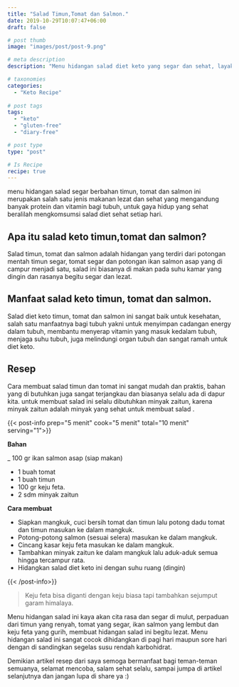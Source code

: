 ```yaml
---
title: "Salad Timun,Tomat dan Salmon."
date: 2019-10-29T10:07:47+06:00
draft: false

# post thumb
image: "images/post/post-9.png"

# meta description
description: "Menu hidangan salad diet keto yang segar dan sehat, layak dijadikan menu hidangan sehari-hari."

# taxonomies
categories:
  - "Keto Recipe"
  
# post tags
tags:
  - "keto"
  - "gluten-free"
  - "diary-free"

# post type
type: "post"

# Is Recipe
recipe: true
---
```


menu hidangan salad segar berbahan timun, tomat dan salmon ini merupakan salah satu jenis makanan lezat dan sehat yang mengandung banyak protein dan vitamin bagi tubuh, untuk gaya hidup yang sehat beralilah mengkomsumsi salad diet sehat setiap hari.

## Apa itu salad keto timun,tomat dan salmon?
Salad timun, tomat dan salmon adalah hidangan yang terdiri dari potongan mentah timun segar, tomat segar dan potongan ikan salmon asap yang di campur menjadi satu, salad ini biasanya di makan pada suhu kamar yang dingin dan rasanya begitu segar dan lezat.

## Manfaat salad keto timun, tomat dan salmon.
Salad diet keto timun, tomat dan salmon ini sangat baik untuk kesehatan, salah satu  manfaatnya bagi tubuh yakni untuk menyimpan cadangan energy dalam tubuh, membantu menyerap vitamin yang masuk kedalam tubuh, menjaga suhu tubuh, juga melindungi organ tubuh dan sangat ramah untuk diet keto.

## Resep

Cara membuat salad timun dan tomat ini sangat mudah dan praktis, bahan yang di butuhkan juga sangat terjangkau dan biasanya selalu ada di dapur kita. untuk membuat salad ini selalu dibutuhkan minyak zaitun, karena minyak zaitun adalah minyak yang sehat untuk membuat salad .

{{< post-info prep="5 menit" cook="5 menit" total="10 menit" serving="1">}}

__Bahan__

_ 100 gr ikan salmon asap (siap makan)
- 1 buah tomat
- 1 buah timun
- 100 gr keju feta.
- 2 sdm minyak zaitun

__Cara membuat__

- Siapkan mangkuk, cuci bersih tomat dan timun lalu potong dadu tomat dan timun masukan ke dalam mangkuk.
- Potong-potong salmon (sesuai selera) masukan ke dalam mangkuk.
- Cincang kasar keju feta masukan ke dalam mangkuk.
- Tambahkan minyak zaitun ke dalam mangkuk lalu aduk-aduk semua hingga tercampur rata.
- Hidangkan salad diet keto ini dengan suhu ruang (dingin)

{{< /post-info>}}

>Keju feta bisa diganti dengan keju biasa tapi tambahkan sejumput garam himalaya.

Menu hidangan salad ini kaya akan cita rasa dan segar di mulut, perpaduan dari timun yang renyah, tomat yang segar, ikan salmon yang lembut dan keju feta yang gurih, membuat hidangan salad ini begitu lezat. Menu hidangan salad ini sangat cocok dihidangkan di pagi hari maupun sore hari dengan di sandingkan segelas susu rendah karbohidrat.

Demikian artikel resep dari saya semoga bermanfaat bagi teman-teman semuanya, selamat mencoba, salam sehat selalu, sampai jumpa di artikel selanjutnya dan jangan lupa di share ya :)